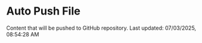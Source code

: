 # Auto Push File

Content that will be pushed to GitHub repository.
Last updated: 07/03/2025, 08:54:28 AM